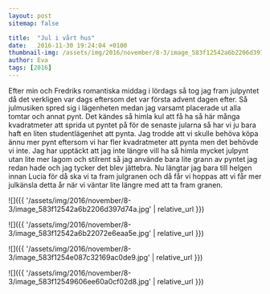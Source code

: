 ```yaml
---
layout: post
sitemap: false

title:  "Jul i vårt hus"
date:   2016-11-30 19:24:04 +0100
thumbnail-img: /assets/img/2016/november/8-3/image_583f12542a6b2206d397d74a.jpg
author: Eva
tags: [2016]
---
```


Efter min och Fredriks romantiska middag i lördags så tog jag fram  julpyntet då det verkligen var dags eftersom det var första advent dagen efter. Så julmusiken spred sig i lägenheten medan jag varsamt placerade ut alla tomtar och annat pynt. Det kändes så himla kul att få ha så här många kvadratmeter att sprida ut pyntet på för de senaste jularna så har vi ju bara haft en liten studentlägenhet att pynta. Jag trodde att vi skulle behöva köpa ännu mer pynt eftersom vi har fler kvadratmeter att pynta men det behövde vi inte. Jag har upptäckt att jag inte längre vill ha så himla mycket julpynt utan  lite mer lagom och stilrent så jag använde bara lite grann av pyntet jag redan hade och jag tycker det blev jättebra. Nu längtar jag bara till helgen innan Lucia för då ska vi ta fram julgranen och då får vi hoppas att vi får mer julkänsla detta år när vi väntar lite längre med att ta fram granen.

![]({{ '/assets/img/2016/november/8-3/image_583f12542a6b2206d397d74a.jpg'  | relative_url }})

![]({{ '/assets/img/2016/november/8-3/image_583f12542a6b22072e6eaa5e.jpg'  | relative_url }})

![]({{ '/assets/img/2016/november/8-3/image_583f1254e087c32169ac0de9.jpg'  | relative_url }})

![]({{ '/assets/img/2016/november/8-3/image_583f12549606ee60a0cf02d8.jpg'  | relative_url }})

